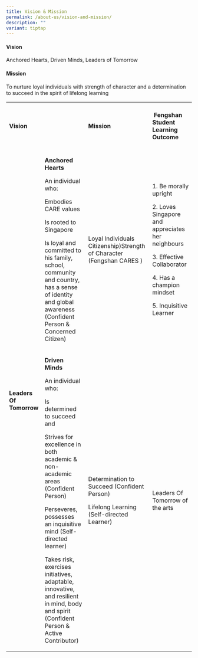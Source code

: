 ```yaml
---
title: Vision & Mission
permalink: /about-us/vision-and-mission/
description: ""
variant: tiptap
---
```

<h4><strong>Vision</strong></h4>
<p>Anchored Hearts, Driven Minds, Leaders of Tomorrow</p>
<h4><strong>Mission</strong></h4>
<p>To nurture loyal individuals with strength of character and a determination
to succeed in the spirit of lifelong learning</p>
<table style="minWidth: 100px">
<colgroup>
<col>
<col>
<col>
<col>
</colgroup>
<tbody>
<tr>
<td rowspan="1" colspan="2">
<h4><strong>Vision</strong></h4>
</td>
<td rowspan="1" colspan="1">
<h4><strong>Mission</strong></h4>
</td>
<td rowspan="1" colspan="1">
<h4><strong>&nbsp;Fengshan Student Learning Outcome</strong></h4>
</td>
</tr>
<tr>
<td rowspan="2" colspan="1">
<p><strong>Leaders Of Tomorrow</strong>
</p>
</td>
<td rowspan="1" colspan="1">
<p><strong>Anchored Hearts</strong>
</p>
<p>An individual who:</p>
<p>Embodies CARE values</p>
<p>Is rooted to Singapore</p>
<p>Is loyal and committed to his family, school, community and country, has
a sense of identity and global awareness (Confident Person &amp; Concerned
Citizen)</p>
</td>
<td rowspan="1" colspan="1">
<p>Loyal Individuals Citizenship)Strength of Character (Fengshan CARES )</p>
</td>
<td rowspan="1" colspan="1">
<p>1. Be morally upright</p>
<p>2. Loves Singapore and appreciates her neighbours</p>
<p>3. Effective Collaborator</p>
<p>4. Has a champion mindset</p>
<p>5. Inquisitive Learner</p>
</td>
</tr>
<tr>
<td rowspan="1" colspan="1">
<p><strong>Driven Minds</strong>
</p>
<p>An individual who:</p>
<p>Is determined to succeed and</p>
<p>Strives for excellence in both academic &amp; non-academic areas (Confident
Person)</p>
<p>Perseveres, possesses an inquisitive mind (Self-directed learner)</p>
<p>Takes risk, exercises initiatives, adaptable, innovative, and resilient
in mind, body and spirit (Confident Person &amp; Active Contributor)</p>
</td>
<td rowspan="1" colspan="1">
<p>Determination to Succeed (Confident Person)</p>
<p>Lifelong Learning (Self-directed Learner)</p>
</td>
<td rowspan="1" colspan="1">
<p>Leaders Of Tomorrow&nbsp;of the arts</p>
</td>
</tr>
</tbody>
</table>
<p></p>
